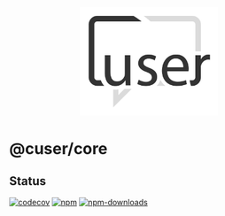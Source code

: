 <p align="center">
  <a href="./"><img width="250" src="https://raw.githubusercontent.com/rubeniskov/cuser/master/docs/logo.svg" alt="cuser logo" /></a>
</p>

# @cuser/core

## Status
[![codecov](https://codecov.io/gh/rubeniskov/cuser/branch/master/graph/badge.svg?flag=core)](https://codecov.io/gh/rubeniskov/cuser)
[![npm](https://img.shields.io/npm/v/@cuser/core.svg)](https://www.npmjs.com/package/@cuser/core)
[![npm-downloads](https://img.shields.io/npm/dw/@cuser/core)](https://www.npmjs.com/package/@cuser/core)

